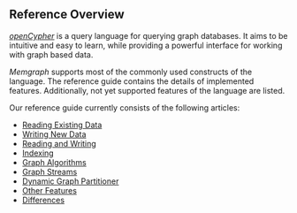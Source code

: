 ## Reference Overview

[*openCypher*](http://www.opencypher.org/) is a query language for querying
graph databases. It aims to be intuitive and easy to learn, while
providing a powerful interface for working with graph based data.

*Memgraph* supports most of the commonly used constructs of the language. The
reference guide contains the details of implemented features. Additionally,
not yet supported features of the language are listed.

Our reference guide currently consists of the following articles:

  * [Reading Existing Data](02_reading-existing-data.md)
  * [Writing New Data](03_writing-new-data.md)
  * [Reading and Writing](04_reading-and-writing.md)
  * [Indexing](05_indexing.md)
  * [Graph Algorithms](06_graph-algorithms.md)
  * [Graph Streams](07_graph-streams.md)
  * [Dynamic Graph Partitioner](08_dynamic-graph-partitioner.md)
  * [Other Features](09_other-features.md)
  * [Differences](10_differences.md)
